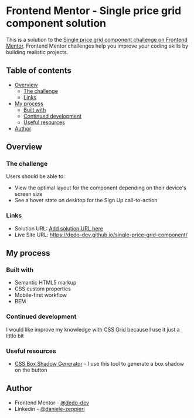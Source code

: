 # Frontend Mentor - Single price grid component solution

This is a solution to the [Single price grid component challenge on Frontend Mentor](https://www.frontendmentor.io/challenges/single-price-grid-component-5ce41129d0ff452fec5abbbc). Frontend Mentor challenges help you improve your coding skills by building realistic projects. 

## Table of contents

- [Overview](#overview)
  - [The challenge](#the-challenge)
  - [Links](#links)
- [My process](#my-process)
  - [Built with](#built-with)
  - [Continued development](#continued-development)
  - [Useful resources](#useful-resources)
- [Author](#author)

## Overview

### The challenge

Users should be able to:

- View the optimal layout for the component depending on their device's screen size
- See a hover state on desktop for the Sign Up call-to-action

### Links

- Solution URL: [Add solution URL here](https://your-solution-url.com)
- Live Site URL: https://dedo-dev.github.io/single-price-grid-component/
   
## My process

### Built with

- Semantic HTML5 markup
- CSS custom properties
- Mobile-first workflow
- BEM

### Continued development

I would like improve my knowledge with CSS Grid because I use it just a little bit

### Useful resources

- [CSS Box Shadow Generator](https://boxshadows.xyz) - I use this tool to generate a box shadow on the button


## Author

- Frontend Mentor - [@dedo-dev](https://www.frontendmentor.io/profile/dedo-dev)
- Linkedin - [@daniele-zeppieri](https://www.linkedin.com/in/daniele-zeppieri-0b1a36252/)

